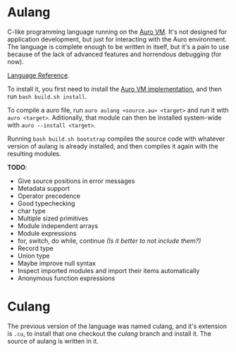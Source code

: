 # Aulang

C-like programming language running on the [Auro VM](https://gitlab.com/aurovm). It's not designed for application development, but just for interacting with the Auro environment. The language is complete enough to be written in itself, but it's a pain to use because of the lack of advanced features and horrendous debugging (for now).

[Language Reference](/aulang.md).

To install it, you first need to install the [Auro VM implementation](https://gitlab.com/aurovm/aurovm), and then run `bash build.sh install`.

To compile a auro file, run `auro aulang <source.au> <target>` and run it with `auro <target>`. Aditionally, that module can then be installed system-wide with `auro --install <target>`.

Running `bash build.sh bootstrap` compiles the source code with whatever version of aulang is already installed, and then compiles it again with the resulting modules.

**TODO**:

- Give source positions in error messages
- Metadata support
- Operator precedence
- Good typechecking
- char type
- Multiple sized primitives
- Module independent arrays
- Module expressions
- for, switch, do while, continue *(Is it better to not include them?)*
- Record type
- Union type
- Maybe improve null syntax
- Inspect imported modules and import their items automatically
- Anonymous function expressions

# Culang

The previous version of the language was named culang, and it's extension is `.cu`, to install that one checkout the *culang* branch and install it. The source of aulang is written in it.
